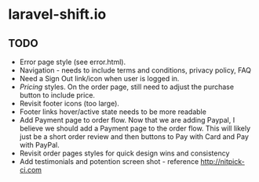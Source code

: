 # laravel-shift.io

## TODO

- Error page style (see error.html).
- Navigation - needs to include terms and conditions, privacy policy, FAQ
- Need a Sign Out link/icon when user is logged in.
- *Pricing* styles. On the order page, still need to adjust the purchase button to include price.
- Revisit footer icons (too large).
- Footer links hover/active state needs to be more readable
- Add Payment page to order flow. Now that we are adding Paypal, I believe we should add a Payment page to the order flow. This will likely just be a short order review and then buttons to Pay with Card and Pay with PayPal.
- Revisit order pages styles for quick design wins and consistency
- Add testimonials and potention screen shot - reference http://nitpick-ci.com
